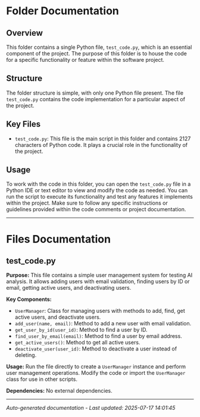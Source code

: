 # Folder Documentation

## Overview
This folder contains a single Python file, `test_code.py`, which is an essential component of the project. The purpose of this folder is to house the code for a specific functionality or feature within the software project.

## Structure
The folder structure is simple, with only one Python file present. The file `test_code.py` contains the code implementation for a particular aspect of the project.

## Key Files
- `test_code.py`: This file is the main script in this folder and contains 2127 characters of Python code. It plays a crucial role in the functionality of the project.

## Usage
To work with the code in this folder, you can open the `test_code.py` file in a Python IDE or text editor to view and modify the code as needed. You can run the script to execute its functionality and test any features it implements within the project. Make sure to follow any specific instructions or guidelines provided within the code comments or project documentation.

---

# Files Documentation

## test_code.py

**Purpose:** This file contains a simple user management system for testing AI analysis. It allows adding users with email validation, finding users by ID or email, getting active users, and deactivating users.

**Key Components:**
- `UserManager`: Class for managing users with methods to add, find, get active users, and deactivate users.
- `add_user(name, email)`: Method to add a new user with email validation.
- `get_user_by_id(user_id)`: Method to find a user by ID.
- `find_user_by_email(email)`: Method to find a user by email address.
- `get_active_users()`: Method to get all active users.
- `deactivate_user(user_id)`: Method to deactivate a user instead of deleting.

**Usage:** Run the file directly to create a `UserManager` instance and perform user management operations. Modify the code or import the `UserManager` class for use in other scripts.

**Dependencies:** No external dependencies.

---
*Auto-generated documentation - Last updated: 2025-07-17 14:01:45*
